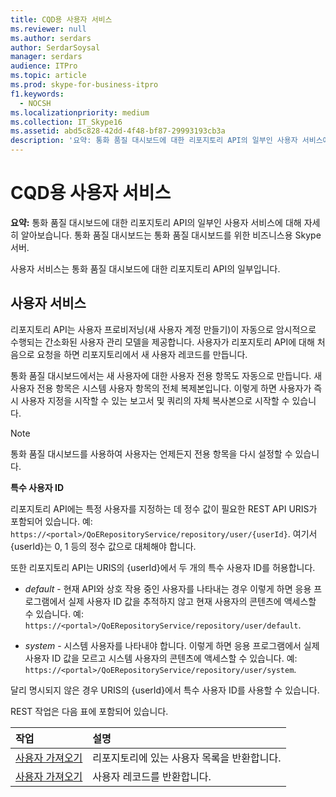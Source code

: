 ```yaml
---
title: CQD용 사용자 서비스
ms.reviewer: null
ms.author: serdars
author: SerdarSoysal
manager: serdars
audience: ITPro
ms.topic: article
ms.prod: skype-for-business-itpro
f1.keywords:
  - NOCSH
ms.localizationpriority: medium
ms.collection: IT_Skype16
ms.assetid: abd5c828-42dd-4f48-bf87-29993193cb3a
description: '요약: 통화 품질 대시보드에 대한 리포지토리 API의 일부인 사용자 서비스에 대해 자세히 알아보습니다. 통화 품질 대시보드는 통화 품질 대시보드를 위한 비즈니스용 Skype 서버.'
---
```


# <a name="user-service-for-cqd"></a>CQD용 사용자 서비스
 
**요약:** 통화 품질 대시보드에 대한 리포지토리 API의 일부인 사용자 서비스에 대해 자세히 알아보습니다. 통화 품질 대시보드는 통화 품질 대시보드를 위한 비즈니스용 Skype 서버.
  
사용자 서비스는 통화 품질 대시보드에 대한 리포지토리 API의 일부입니다.
  
## <a name="user-service"></a>사용자 서비스

리포지토리 API는 사용자 프로비저닝(새 사용자 계정 만들기)이 자동으로 암시적으로 수행되는 간소화된 사용자 관리 모델을 제공합니다. 사용자가 리포지토리 API에 대해 처음으로 요청을 하면 리포지토리에서 새 사용자 레코드를 만듭니다. 
  
통화 품질 대시보드에서는 새 사용자에 대한 사용자 전용 항목도 자동으로 만듭니다. 새 사용자 전용 항목은 시스템 사용자 항목의 전체 복제본입니다. 이렇게 하면 사용자가 즉시 사용자 지정을 시작할 수 있는 보고서 및 쿼리의 자체 복사본으로 시작할 수 있습니다. 
  
> [!NOTE]
> 통화 품질 대시보드를 사용하여 사용자는 언제든지 전용 항목을 다시 설정할 수 있습니다. 
  
 **특수 사용자 ID**
  
리포지토리 API에는 특정 사용자를 지정하는 데 정수 값이 필요한 REST API URIS가 포함되어 있습니다. 예:  `https://<portal>/QoERepositoryService/repository/user/{userId}`. 여기서 {userId}는 0, 1 등의 정수 값으로 대체해야 합니다.
  
또한 리포지토리 API는 URIS의 {userId}에서 두 개의 특수 사용자 ID를 허용합니다.
  
-  *default*  - 현재 API와 상호 작용 중인 사용자를 나타내는 경우 이렇게 하면 응용 프로그램에서 실제 사용자 ID 값을 추적하지 않고 현재 사용자의 콘텐츠에 액세스할 수 있습니다. 예: `https://<portal>/QoERepositoryService/repository/user/default`.
    
-  *system*  - 시스템 사용자를 나타내야 합니다. 이렇게 하면 응용 프로그램에서 실제 사용자 ID 값을 모르고 시스템 사용자의 콘텐츠에 액세스할 수 있습니다. 예: `https://<portal>/QoERepositoryService/repository/user/system`.
    
달리 명시되지 않은 경우 URIS의 {userId}에서 특수 사용자 ID를 사용할 수 있습니다. 
  
REST 작업은 다음 표에 포함되어 있습니다.
  
|**작업**|**설명**|
|:-----|:-----|
|[사용자 가져오기](get-users.md) <br/> |리포지토리에 있는 사용자 목록을 반환합니다.  <br/> |
|[사용자 가져오기](get-user.md) <br/> |사용자 레코드를 반환합니다.  <br/> |
   

